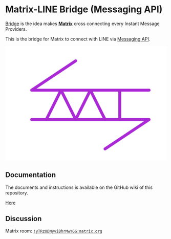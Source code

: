 # Matrix-LINE Bridge (Messaging API)

[Bridge](https://matrix.org/bridges/) is the idea makes **[Matrix](https://matrix.org)** cross connecting every Instant Message Providers.

This is the bridge for Matrix to connect with LINE via [Messaging API](https://developers.line.biz/en/docs/messaging-api/overview/).

![logo](logo.svg)

## Documentation

The documents and instructions is available on the GitHub wiki of this repository.

[Here](https://github.com/supersonictw/matrix-line-bridge/wiki)

## Discussion

Matrix room: [`!yTRzUDNyviBhrMwYGG:matrix.org`](https://matrix.to/#/!yTRzUDNyviBhrMwYGG:matrix.org?via=matrix.org)
